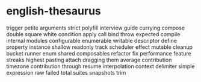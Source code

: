 # english-thesaurus

trigger
petite
arguments
strict
polyfill
interview
guide
currying
compose
double
square
white
condition
apply
call
bind
throw
expected
compile
internal
modules
configurable
enumerable
writable
descriptor
define
property
instance
shallow
readonly
track
scheduler
effect
mutable
cleanup
bucket
runner
enum
shared
composables
refactor
fix
performance
feature
streaks
highest
pasting
attach
dragging
them
average
contribution
timezone
contribution
through
resume
interpolation
context
delimiter
simple
expression
raw
failed
total
suites
snapshots
trim
